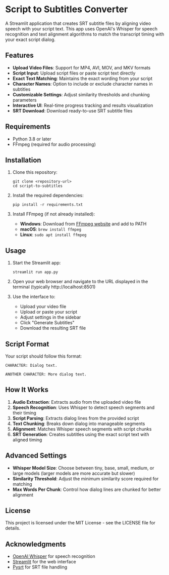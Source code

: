 # Script to Subtitles Converter

A Streamlit application that creates SRT subtitle files by aligning video speech with your script text. This app uses OpenAI's Whisper for speech recognition and text alignment algorithms to match the transcript timing with your exact script dialog.

## Features

- **Upload Video Files**: Support for MP4, AVI, MOV, and MKV formats
- **Script Input**: Upload script files or paste script text directly
- **Exact Text Matching**: Maintains the exact wording from your script
- **Character Names**: Option to include or exclude character names in subtitles
- **Customizable Settings**: Adjust similarity thresholds and chunking parameters
- **Interactive UI**: Real-time progress tracking and results visualization
- **SRT Download**: Download ready-to-use SRT subtitle files

## Requirements

- Python 3.8 or later
- FFmpeg (required for audio processing)

## Installation

1. Clone this repository:
   ```
   git clone <repository-url>
   cd script-to-subtitles
   ```

2. Install the required dependencies:
   ```
   pip install -r requirements.txt
   ```

3. Install FFmpeg (if not already installed):

   - **Windows**: Download from [FFmpeg website](https://ffmpeg.org/download.html) and add to PATH
   - **macOS**: `brew install ffmpeg`
   - **Linux**: `sudo apt install ffmpeg`

## Usage

1. Start the Streamlit app:
   ```
   streamlit run app.py
   ```

2. Open your web browser and navigate to the URL displayed in the terminal (typically http://localhost:8501)

3. Use the interface to:
   - Upload your video file
   - Upload or paste your script
   - Adjust settings in the sidebar
   - Click "Generate Subtitles"
   - Download the resulting SRT file

## Script Format

Your script should follow this format:

```
CHARACTER: Dialog text.

ANOTHER CHARACTER: More dialog text.
```

## How It Works

1. **Audio Extraction**: Extracts audio from the uploaded video file
2. **Speech Recognition**: Uses Whisper to detect speech segments and their timing
3. **Script Parsing**: Extracts dialog lines from the provided script
4. **Text Chunking**: Breaks down dialog into manageable segments
5. **Alignment**: Matches Whisper speech segments with script chunks
6. **SRT Generation**: Creates subtitles using the exact script text with aligned timing

## Advanced Settings

- **Whisper Model Size**: Choose between tiny, base, small, medium, or large models (larger models are more accurate but slower)
- **Similarity Threshold**: Adjust the minimum similarity score required for matching
- **Max Words Per Chunk**: Control how dialog lines are chunked for better alignment

## License

This project is licensed under the MIT License - see the LICENSE file for details.

## Acknowledgments

- [OpenAI Whisper](https://github.com/openai/whisper) for speech recognition
- [Streamlit](https://streamlit.io/) for the web interface
- [Pysrt](https://github.com/byroot/pysrt) for SRT file handling 